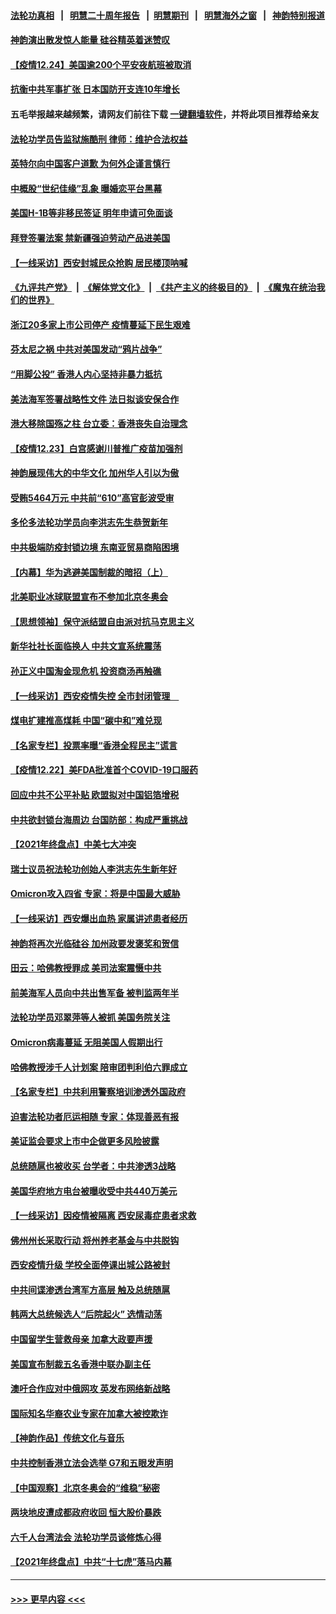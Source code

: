 #### [法轮功真相](https://github.com/gfw-breaker/truth/blob/master/README.md?t=0) &nbsp;&nbsp;|&nbsp;&nbsp; [明慧二十周年报告](https://github.com/gfw-breaker/mh-reports/blob/master/README.md?t=0) &nbsp;&nbsp;|&nbsp;&nbsp;[明慧期刊](https://github.com/gfw-breaker/mh-qikan) &nbsp;&nbsp;|&nbsp;&nbsp; [明慧海外之窗](https://github.com/gfw-breaker/mh-news/blob/master/README.md?t=0) &nbsp;&nbsp;|&nbsp;&nbsp; [神韵特别报道](https://github.com/gfw-breaker/mh-news/blob/master/shenyun.md?t=0)
#### [神韵演出散发惊人能量 硅谷精英着迷赞叹](../pages/nf4514/n13457410.md?t=12242250) 
#### [【疫情12.24】美国逾200个平安夜航班被取消](../pages/nf4514/n13457415.md?t=12242250) 
#### [抗衡中共军事扩张 日本国防开支连10年增长](../pages/nf4514/n13456888.md?t=12242250) 
#### 五毛举报越来越频繁，请网友们前往下载 [一键翻墙软件](https://github.com/gfw-breaker/ssr-accounts)，并将此项目推荐给亲友
#### [法轮功学员告监狱施酷刑 律师：维护合法权益](../pages/nf4514/n13453400.md?t=12242250) 
#### [英特尔向中国客户道歉 为何外企谨言慎行](../pages/nf4514/n13456180.md?t=12242250) 
#### [中概股“世纪佳缘”乱象 曝婚恋平台黑幕](../pages/nf4514/n13456073.md?t=12242250) 
#### [美国H-1B等非移民签证 明年申请可免面谈](../pages/nf4514/n13456346.md?t=12242250) 
#### [拜登签署法案 禁新疆强迫劳动产品进美国](../pages/nf4514/n13456047.md?t=12242250) 
#### [【一线采访】西安封城民众抢购 居民楼顶呐喊](../pages/nf4514/n13455336.md?t=12242250) 
#### [《九评共产党》](https://github.com/begood0513/9ping.md/blob/master/README.md) &nbsp;|&nbsp; [《解体党文化》](../../../../jtdwh.md/blob/master/README.md)  &nbsp;|&nbsp; [《共产主义的终极目的》](../../../../gczydzjmd.md/blob/master/README.md) &nbsp;|&nbsp; [《魔鬼在统治我们的世界》](../../../../mgztzwmdsj.md/blob/master/README.md) 
#### [浙江20多家上市公司停产 疫情蔓延下民生艰难](../pages/nf4514/n13450992.md?t=12242250) 
#### [芬太尼之祸 中共对美国发动“鸦片战争”](../pages/nf4514/n13456009.md?t=12242250) 
#### [“用脚公投” 香港人内心坚持非暴力抵抗](../pages/nf4514/n13455915.md?t=12242250) 
#### [美法海军签署战略性文件 法日拟谈安保合作](../pages/nf4514/n13455808.md?t=12242250) 
#### [港大移除国殇之柱 台立委：香港丧失自治理念](../pages/nf4514/n13455101.md?t=12242250) 
#### [【疫情12.23】白宫感谢川普推广疫苗加强剂](../pages/nf4514/n13455089.md?t=12242250) 
#### [神韵展现伟大的中华文化 加州华人引以为傲](../pages/nf4514/n13455303.md?t=12242250) 
#### [受贿5464万元 中共前“610”高官彭波受审](../pages/nf4514/n13455084.md?t=12242250) 
#### [多伦多法轮功学员向李洪志先生恭贺新年](../pages/nf4514/n13453987.md?t=12242250) 
#### [中共极端防疫封锁边境 东南亚贸易商陷困境](../pages/nf4514/n13454475.md?t=12242250) 
#### [【内幕】华为逃避美国制裁的暗招（上）](../pages/nf4514/n13454129.md?t=12242250) 
#### [北美职业冰球联盟宣布不参加北京冬奥会](../pages/nf4514/n13453782.md?t=12242250) 
#### [【思想领袖】保守派结盟自由派对抗马克思主义](../pages/nf4514/n13420133.md?t=12242250) 
#### [新华社社长面临换人 中共文宣系统震荡](../pages/nf4514/n13454445.md?t=12242250) 
#### [孙正义中国淘金现危机 投资商汤再触礁](../pages/nf4514/n13454363.md?t=12242250) 
#### [【一线采访】西安疫情失控 全市封闭管理　](../pages/nf4514/n13454035.md?t=12242250) 
#### [煤电扩建推高煤耗 中国“碳中和”难兑现](../pages/nf4514/n13454305.md?t=12242250) 
#### [【名家专栏】投票率曝“香港全程民主”谎言](../pages/nf4514/n13453213.md?t=12242250) 
#### [【疫情12.22】美FDA批准首个COVID-19口服药](../pages/nf4514/n13452822.md?t=12242250) 
#### [回应中共不公平补贴 欧盟拟对中国铝箔增税](../pages/nf4514/n13453499.md?t=12242250) 
#### [中共欲封锁台海周边 台国防部：构成严重挑战](../pages/nf4514/n13453220.md?t=12242250) 
#### [【2021年终盘点】中美七大冲突](../pages/nf4514/n13449999.md?t=12242250) 
#### [瑞士议员祝法轮功创始人李洪志先生新年好](../pages/nf4514/n13453024.md?t=12242250) 
#### [Omicron攻入四省 专家：将是中国最大威胁](../pages/nf4514/n13453532.md?t=12242250) 
#### [【一线采访】西安爆出血热 家属讲述患者经历](../pages/nf4514/n13452784.md?t=12242250) 
#### [神韵将再次光临硅谷 加州政要发褒奖和贺信](../pages/nf4514/n13452587.md?t=12242250) 
#### [田云：哈佛教授罪成 美司法案震慑中共](../pages/nf4514/n13452166.md?t=12242250) 
#### [前美海军人员向中共出售军备 被判监两年半](../pages/nf4514/n13452498.md?t=12242250) 
#### [法轮功学员邓翠萍等人被抓 美国务院关注](../pages/nf4514/n13451524.md?t=12242250) 
#### [Omicron病毒蔓延 无阻美国人假期出行](../pages/nf4514/n13451671.md?t=12242250) 
#### [哈佛教授涉千人计划案 陪审团判利伯六罪成立](../pages/nf4514/n13451732.md?t=12242250) 
#### [【名家专栏】中共利用警察培训渗透外国政府](../pages/nf4514/n13450770.md?t=12242250) 
#### [迫害法轮功者厄运相随 专家：体现善恶有报](../pages/nf4514/n13450719.md?t=12242250) 
#### [美证监会要求上市中企做更多风险披露](../pages/nf4514/n13451130.md?t=12242250) 
#### [总统随扈也被收买 台学者：中共渗透3战略](../pages/nf4514/n13450876.md?t=12242250) 
#### [美国华府地方电台被曝收受中共440万美元](../pages/nf4514/n13450939.md?t=12242250) 
#### [【一线采访】因疫情被隔离 西安尿毒症患者求救](../pages/nf4514/n13450460.md?t=12242250) 
#### [佛州州长采取行动 将州养老基金与中共脱钩](../pages/nf4514/n13450078.md?t=12242250) 
#### [西安疫情升级 学校全面停课出城公路被封](../pages/nf4514/n13448903.md?t=12242250) 
#### [中共间谍渗透台湾军方高层 触及总统随扈](../pages/nf4514/n13449173.md?t=12242250) 
#### [韩两大总统候选人“后院起火” 选情动荡](../pages/nf4514/n13449654.md?t=12242250) 
#### [中国留学生营救母亲 加拿大政要声援](../pages/nf4514/n13449183.md?t=12242250) 
#### [美国宣布制裁五名香港中联办副主任](../pages/nf4514/n13449451.md?t=12242250) 
#### [澳吁合作应对中俄网攻 英发布网络新战略](../pages/nf4514/n13449599.md?t=12242250) 
#### [国际知名华裔农业专家在加拿大被控欺诈](../pages/nf4514/n13449092.md?t=12242250) 
#### [【神韵作品】传统文化与音乐](../pages/nf4514/n13449050.md?t=12242250) 
#### [中共控制香港立法会选举 G7和五眼发声明](../pages/nf4514/n13448939.md?t=12242250) 
#### [【中国观察】北京冬奥会的“维稳”秘密](../pages/nf4514/n13446285.md?t=12242250) 
#### [两块地皮遭成都政府收回 恒大股价暴跌](../pages/nf4514/n13448642.md?t=12242250) 
#### [六千人台湾法会 法轮功学员谈修炼心得](../pages/nf4514/n13446524.md?t=12242250) 
#### [【2021年终盘点】中共“十七虎”落马内幕](../pages/nf4514/n13447984.md?t=12242250) 

----
#### [ >>> 更早内容 <<< ](../indexes/nf4514-earlier.md)
